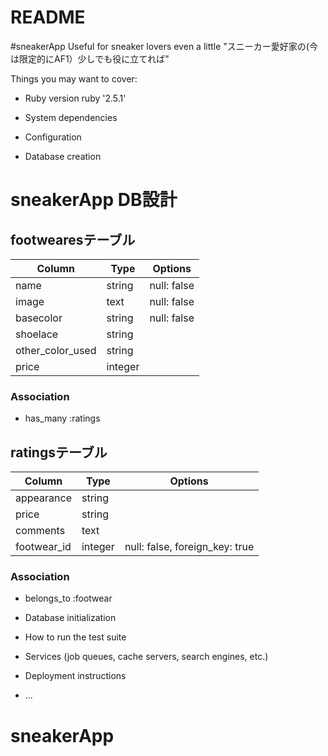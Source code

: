 # README

#sneakerApp
Useful for sneaker lovers even a little
"スニーカー愛好家の(今は限定的にAF1）少しでも役に立てれば"


Things you may want to cover:

* Ruby version
ruby '2.5.1'

* System dependencies

* Configuration

* Database creation

# sneakerApp DB設計

## footwearesテーブル
|Column|Type|Options|
|------|----|-------|
|name|string|null: false|
|image|text|null: false|
|basecolor|string|null: false|
|shoelace|string||
|other_color_used|string||
|price|integer||
### Association
- has_many :ratings

## ratingsテーブル
|Column|Type|Options|
|------|----|-------|
|appearance|string||
|price|string||
|comments|text||
|footwear_id|integer|null: false, foreign_key: true|
### Association
- belongs_to :footwear


* Database initialization

* How to run the test suite

* Services (job queues, cache servers, search engines, etc.)

* Deployment instructions

* ...
# sneakerApp
